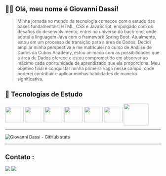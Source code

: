 ## 👨‍🎓 Olá, meu nome é <strong> Giovanni Dassi!</strong>
> Minha jornada no mundo da tecnologia começou com o estudo das bases fundamentais: HTML, CSS e JavaScript, empolgado com os desafios do desenvolvimento, entrei no universo do back-end, onde adotei a linguagem Java com o framework Spring Boot. Atualmente, estou em um processo de transição para a área de Dados. Decidi ampliar minha perspectiva e me matriculei no curso de Análise de Dados da Cubos Academy, estou animado com as possibilidades que a área de Dados oferece e estou comprometido em absorver ao máximo cada oportunidade de aprendizado que ela proporciona. Meu objetivo final é conquistar minha primeira vaga nesse campo, onde poderei contribuir e aplicar minhas habilidades de maneira significativa.

## 🚀 Tecnologias de Estudo 
<div style="display: inline_block"> 
<img align="center" height="50" width="60" src="https://cdn.jsdelivr.net/gh/devicons/devicon/icons/python/python-original.svg" />
<img align="center" height="50" width="60" src="https://cdn.jsdelivr.net/gh/devicons/devicon/icons/mysql/mysql-original-wordmark.svg" />
<img align="center" height="50" width="60" src="https://cdn.jsdelivr.net/gh/devicons/devicon/icons/postgresql/postgresql-original-wordmark.svg" />
<img align="center" height="50" width="60" src="https://cdn.jsdelivr.net/gh/devicons/devicon/icons/jupyter/jupyter-original-wordmark.svg" />
<img align="center" height="50" width="60" src="https://cdn.jsdelivr.net/gh/devicons/devicon/icons/vscode/vscode-original-wordmark.svg" />
<img align="center" height="50" width="60" src="https://cdn.jsdelivr.net/gh/devicons/devicon/icons/pandas/pandas-original-wordmark.svg" />
<img align="center" height="70" width="80" src="https://cdn.jsdelivr.net/gh/devicons/devicon/icons/numpy/numpy-original-wordmark.svg" />    
</div>
                            
---

![Giovanni Dassi - GitHub stats](https://github-readme-stats.vercel.app/api?username=GiovanniDassi&show_icons=true&theme=transparent)

---
## Contato :
<a href="https://instagram.com/_giovannidassi" target="_blank"><img src="https://img.shields.io/badge/-Instagram-%23E4405F?style=for-the-badge&logo=instagram&logoColor=white" target="_blank"></a>
 <a href="https://www.linkedin.com/in/giovanni-dassi-9272871ab/" target="_blank"><img src="https://img.shields.io/badge/-LinkedIn-%230077B5?style=for-the-badge&logo=linkedin&logoColor=white" target="_blank"></a> 

